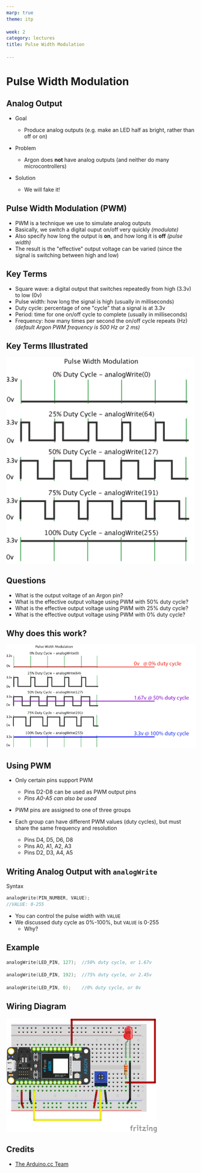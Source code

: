 ```yaml
---
marp: true
theme: itp

week: 2
category: lectures
title: Pulse Width Modulation

---
```


<!-- headingDivider: 2 -->

# Pulse Width Modulation

## Analog Output

* Goal
    - Produce analog outputs (e.g. make an LED half as bright, rather than off or on)

* Problem
    - Argon does **not** have analog outputs (and neither do many microcontrollers)

* Solution
    - We will fake it!

## Pulse Width Modulation (PWM)

* PWM is a technique we use to simulate analog outputs
* Basically, we switch a digital ouput on/off very quickly *(modulate)*
* Also specify how long the output is **on**, and how long it is **off** *(pulse width)*
* The result is the "effective" output voltage can be varied (since the signal is switching between high and low)



## Key Terms

* Square wave: a digital output that switches repeatedly from high (3.3v) to low (0v)
* Pulse width: how long the signal is high (usually in milliseconds)
* Duty cycle: percentage of one "cycle" that a signal is at 3.3v
* Period: time for one on/off cycle to complete (usually in milliseconds)
* Frequency: how many times per second the on/off cycle repeats (Hz) *(default Argon PWM frequency is 500 Hz or 2 ms)*

## Key Terms Illustrated

<img src="lecture_pwm.assets/pwm_33v.png" style="width: 500px" alt="pulse width modulation illustrated" />

<!-- Point out: 0v and 5v (3.3V for argon), different percentage duty cycles; ignore analogWrite for now -->


## Questions

* What is the output voltage of an Argon pin?
* What is the effective output voltage using PWM with 50% duty cycle?
* What is the effective output voltage using PWM with 25% duty cycle?
* What is the effective output voltage using PWM with 0% duty cycle?


## Why does this work?
<img src="lecture_pwm.assets/pwm_33v_illustrated.png" style="width: 900px" alt="pulse width modulation illustrated" />

<!-- The on/off switching happens very fast so the output device "perceives" the effect of an average (integration) of the output voltage -->


## Using PWM

* Only certain pins support PWM
  * Pins D2-D8 can be used as PWM output pins
  * *Pins A0-A5 can also be used*

* PWM pins are assigned to one of three groups
* Each group can have different PWM values (duty cycles), but must share the same  frequency and resolution
  * Pins D4, D5, D6, D8
  * Pins A0, A1, A2, A3
  * Pins D2, D3, A4, A5

## Writing Analog Output with `analogWrite` 

Syntax

```c++
analogWrite(PIN_NUMBER, VALUE);
//VALUE: 0-255
```

* You can control the pulse width with `VALUE`
* We discussed duty cycle as 0%-100%, but `VALUE` is 0-255
  - Why?

<!-- we are using digital values to simulate analog values -->

## Example 

```c++
analogWrite(LED_PIN, 127);	//50% duty cycle, or 1.67v

analogWrite(LED_PIN, 192);	//75% duty cycle, or 2.45v

analogWrite(LED_PIN, 0);	//0% duty cycle, or 0v
```

## Wiring Diagram

<img src="lecture_pwm.assets/led_pot_bb.png" alt="led_pot_bb" style="width:400px;" />

## Credits

- [The Arduino.cc Team](https://commons.wikimedia.org/wiki/File:Pwm_5steps.gif)